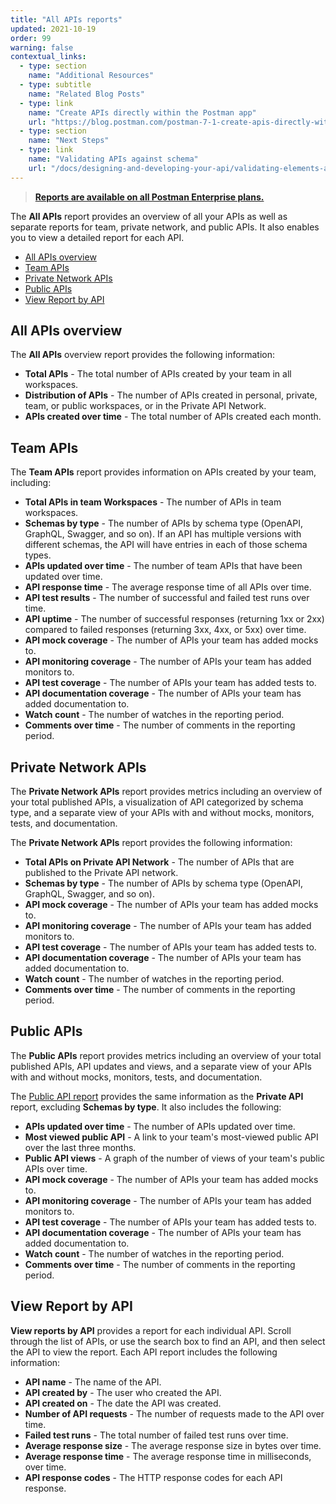 ```yaml
---
title: "All APIs reports"
updated: 2021-10-19
order: 99
warning: false
contextual_links:
  - type: section
    name: "Additional Resources"
  - type: subtitle
    name: "Related Blog Posts"
  - type: link
    name: "Create APIs directly within the Postman app"
    url: "https://blog.postman.com/postman-7-1-create-apis-directly-within-the-postman-app/"
  - type: section
    name: "Next Steps"
  - type: link
    name: "Validating APIs against schema"
    url: "/docs/designing-and-developing-your-api/validating-elements-against-schema/"
---
```


> [__Reports are available on all Postman Enterprise plans.__](https://www.postman.com/pricing)

The __All APIs__ report provides an overview of all your APIs as well as separate reports for team, private network, and public APIs. It also enables you to view a detailed report for each API.

* [All APIs overview](#all-apis-overview)
* [Team APIs](#team-apis)
* [Private Network APIs](#private-network-apis)
* [Public APIs](#public-apis)
* [View Report by API](#view-report-by-api)

## All APIs overview

The **All APIs** overview report provides the following information:

* **Total APIs** - The total number of APIs created by your team in all workspaces.
* **Distribution of APIs** - The number of APIs created in personal, private, team, or public workspaces, or in the Private API Network.
* **APIs created over time** - The total number of APIs created each month.

## Team APIs

The **Team APIs** report provides information on APIs created by your team, including:

* **Total APIs in team Workspaces** - The number of APIs in team workspaces.
* **Schemas by type** - The number of APIs by schema type (OpenAPI, GraphQL, Swagger, and so on). If an API has multiple versions with different schemas, the API will have entries in each of those schema types.
* **APIs updated over time** - The number of team APIs that have been updated over time.
* **API response time** - The average response time of all APIs over time.
* **API test results** - The number of successful and failed test runs over time.
* **API uptime** - The number of successful responses (returning 1xx or 2xx) compared to failed responses (returning 3xx, 4xx, or 5xx) over time.
* **API mock coverage** - The number of APIs your team has added mocks to.
* **API monitoring coverage** - The number of APIs your team has added monitors to.
* **API test coverage** - The number of APIs your team has added tests to.
* **API documentation coverage** - The number of APIs your team has added documentation to.
* **Watch count** - The number of watches in the reporting period.
* **Comments over time** - The number of comments in the reporting period.

## Private Network APIs

The __Private Network APIs__ report provides metrics including an overview of your total published APIs, a visualization of API categorized by schema type, and a separate view of your APIs with and without mocks, monitors, tests, and documentation.

The __Private Network APIs__ report provides the following information:

* __Total APIs on Private API Network__ - The number of APIs that are published to the Private API network.
* __Schemas by type__ - The number of APIs by schema type (OpenAPI, GraphQL, Swagger, and so on).
* __API mock coverage__ - The number of APIs your team has added mocks to.
* __API monitoring coverage__ - The number of APIs your team has added monitors to.
* __API test coverage__ - The number of APIs your team has added tests to.
* __API documentation coverage__ - The number of APIs your team has added documentation to.
* **Watch count** - The number of watches in the reporting period.
* **Comments over time** - The number of comments in the reporting period.

## Public APIs

The __Public APIs__ report provides metrics including an overview of your total published APIs, API updates and views, and a separate view of your APIs with and without mocks, monitors, tests, and documentation.

The [Public API report](#private-network-apis) provides the same information as the **Private API** report, excluding __Schemas by type__. It also includes the following:

* **APIs updated over time** - The number of APIs updated over time.
* **Most viewed public API** - A link to your team's most-viewed public API over the last three months.
* **Public API views** - A graph of the number of views of your team's public APIs over time.
* **API mock coverage** - The number of APIs your team has added mocks to.
* **API monitoring coverage** - The number of APIs your team has added monitors to.
* **API test coverage** - The number of APIs your team has added tests to.
* **API documentation coverage** - The number of APIs your team has added documentation to.
* **Watch count** - The number of watches in the reporting period.
* **Comments over time** - The number of comments in the reporting period.


## View Report by API

__View reports by API__ provides a report for each individual API. Scroll through the list of APIs, or use the search box to find an API, and then select the API to view the report. Each API report includes the following information:

* **API name** - The name of the API.
* **API created by** - The user who created the API.
* **API created on** - The date the API was created.
* **Number of API requests** - The number of requests made to the API over time.
* **Failed test runs** - The total number of failed test runs over time.
* **Average response size** - The average response size in bytes over time.
* **Average response time** - The average response time in milliseconds, over time.
* **API response codes** - The HTTP response codes for each API response.
